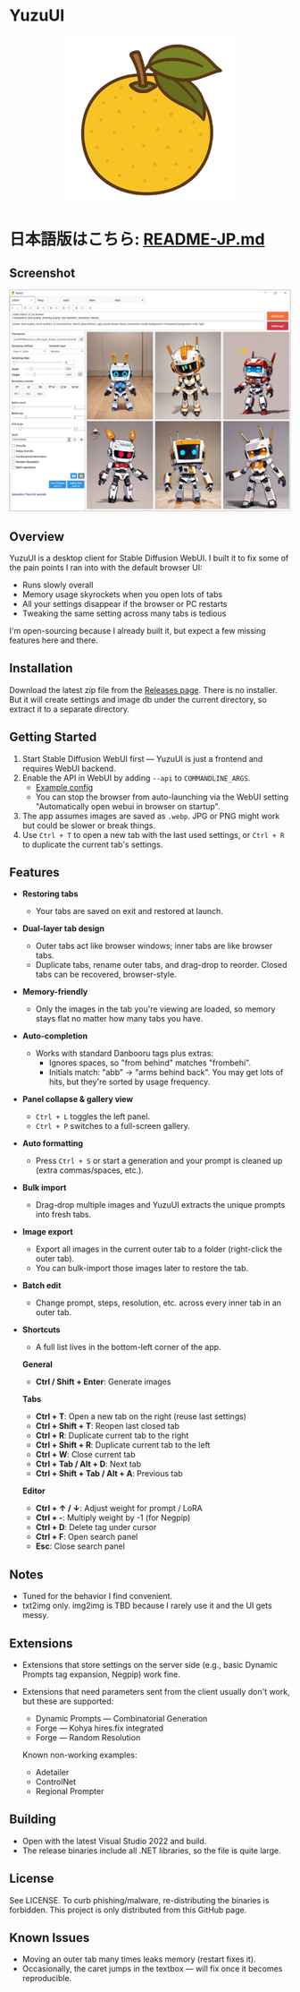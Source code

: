 # YuzuUI

<div align="center">
    <img src="yuzu.png" alt="Logo" width="300"/>
</div>

# 日本語版はこちら: [README-JP.md](README-JP.md)

## Screenshot

<div align="left">
    <img src="assets/en_screenshot1.jpg" alt="Logo"/>
</div>


## Overview

YuzuUI is a desktop client for Stable Diffusion WebUI. I built it to fix some of the pain points I ran into with the default browser UI:

- Runs slowly overall
- Memory usage skyrockets when you open lots of tabs
- All your settings disappear if the browser or PC restarts
- Tweaking the same setting across many tabs is tedious

I'm open-sourcing because I already built it, but expect a few missing features here and there.

## Installation
Download the latest zip file from the [Releases page](https://github.com/crstp/sd-yuzu-ui/releases). There is no installer. But it will create settings and image db under the current directory, so extract it to a separate directory.

## Getting Started

1. Start Stable Diffusion WebUI first — YuzuUI is just a frontend and requires WebUI backend.
2. Enable the API in WebUI by adding `--api` to `COMMANDLINE_ARGS`.
   - [Example config](https://gist.github.com/crstp/2976412d94ce19145da4b8cbba11d250#file-webui-user-bat-L6)
   - You can stop the browser from auto-launching via the WebUI setting "Automatically open webui in browser on startup".
3. The app assumes images are saved as `.webp`. JPG or PNG might work but could be slower or break things.
4. Use `Ctrl + T` to open a new tab with the last used settings, or `Ctrl + R` to duplicate the current tab's settings.

## Features

- **Restoring tabs**
  - Your tabs are saved on exit and restored at launch.
- **Dual-layer tab design**
  - Outer tabs act like browser windows; inner tabs are like browser tabs.
  - Duplicate tabs, rename outer tabs, and drag-drop to reorder. Closed tabs can be recovered, browser-style.
- **Memory-friendly**
  - Only the images in the tab you're viewing are loaded, so memory stays flat no matter how many tabs you have.
- **Auto-completion**
  - Works with standard Danbooru tags plus extras:
    - Ignores spaces, so "from behind" matches "frombehi".
    - Initials match: "abb" → "arms behind back". You may get lots of hits, but they're sorted by usage frequency.
- **Panel collapse & gallery view**
  - `Ctrl + L` toggles the left panel.
  - `Ctrl + P` switches to a full-screen gallery.
- **Auto formatting**
  - Press `Ctrl + S` or start a generation and your prompt is cleaned up (extra commas/spaces, etc.).
- **Bulk import**
  - Drag-drop multiple images and YuzuUI extracts the unique prompts into fresh tabs.
- **Image export**
  - Export all images in the current outer tab to a folder (right-click the outer tab).
  - You can bulk-import those images later to restore the tab.
- **Batch edit**
  - Change prompt, steps, resolution, etc. across every inner tab in an outer tab.
- **Shortcuts**
  - A full list lives in the bottom-left corner of the app.

  **General**
  - **Ctrl / Shift + Enter**: Generate images

  **Tabs**
  - **Ctrl + T**: Open a new tab on the right (reuse last settings)
  - **Ctrl + Shift + T**: Reopen last closed tab
  - **Ctrl + R**: Duplicate current tab to the right
  - **Ctrl + Shift + R**: Duplicate current tab to the left
  - **Ctrl + W**: Close current tab
  - **Ctrl + Tab / Alt + D**: Next tab
  - **Ctrl + Shift + Tab / Alt + A**: Previous tab

  **Editor**
  - **Ctrl + ↑ / ↓**: Adjust weight for prompt / LoRA
  - **Ctrl + -**: Multiply weight by -1 (for Negpip)
  - **Ctrl + D**: Delete tag under cursor
  - **Ctrl + F**: Open search panel
  - **Esc**: Close search panel

## Notes

- Tuned for the behavior I find convenient.
- txt2img only. img2img is TBD because I rarely use it and the UI gets messy.

## Extensions

- Extensions that store settings on the server side (e.g., basic Dynamic Prompts tag expansion, Negpip) work fine.
- Extensions that need parameters sent from the client usually don't work, but these are supported:
  - Dynamic Prompts — Combinatorial Generation
  - Forge — Kohya hires.fix integrated
  - Forge — Random Resolution

  Known non-working examples:
  - Adetailer
  - ControlNet
  - Regional Prompter

## Building

- Open with the latest Visual Studio 2022 and build.
- The release binaries include all .NET libraries, so the file is quite large.

## License

See LICENSE. To curb phishing/malware, re-distributing the binaries is forbidden. This project is only distributed from this GitHub page.

## Known Issues

- Moving an outer tab many times leaks memory (restart fixes it).
- Occasionally, the caret jumps in the textbox — will fix once it becomes reproducible. 